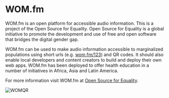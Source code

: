 # WOM.fm
WOM.fm is an open platform for accessible audio information. This is a project of the Open Source for Equality. Open Source for Equality is a global initiative to promote the development and use of free and open software that bridges the digital gender gap.

WOM.fm can be used to make audio information accessible to marginalized populations using short urls (e.g. [wom.fm/123](https://wom.fm/123)) and QR codes. It should also enable local developers and content creators to build and deploy their own web apps. WOM.fm has been deployed to offer health education in a number of initiatives in Africa, Asia and Latin America.

For more information visit WOM.fm at [Open Source for Equality](https://www.oseq.org/wom).

![WOMQR](https://user-images.githubusercontent.com/32398058/169304993-88353e16-a842-47f8-8ba0-79ab005eea5d.png)
